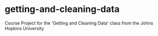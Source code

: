 # getting-and-cleaning-data
Course Project for the 'Getting and Cleaning Data' class from the Johns Hopkins University
